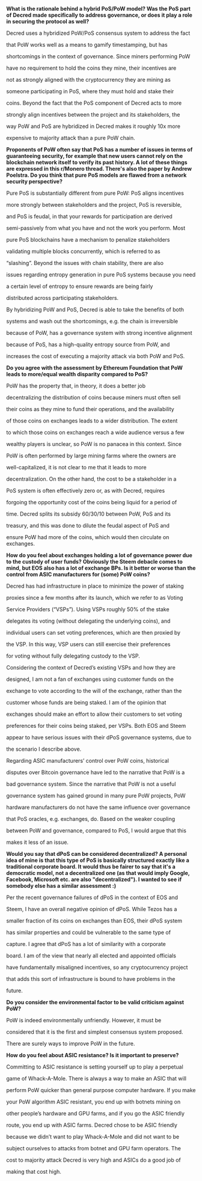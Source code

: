**What is the rationale behind a hybrid PoS/PoW model? Was the PoS part of Decred made specifically to address governance, or does it play a role in securing the protocol as well?**

 

Decred uses a hybridized PoW/PoS consensus system to address the fact 

that PoW works well as a means to gamify timestamping, but has 

shortcomings in the context of governance.  Since miners performing PoW 

have no requirement to hold the coins they mine, their incentives are 

not as strongly aligned with the cryptocurrency they are mining as 

someone participating in PoS, where they must hold and stake their 

coins.  Beyond the fact that the PoS component of Decred acts to more 

strongly align incentives between the project and its stakeholders, the 

way PoW and PoS are hybridized in Decred makes it roughly 10x more 

expensive to majority attack than a pure PoW chain.

 

**Proponents of PoW often say that PoS has a number of issues in terms of guaranteeing security, for example that new users cannot rely on the blockchain network itself to verify its past history. A lot of these things are expressed in this r/Monero thread. There's also the paper by Andrew Poelstra. Do you think that pure PoS models are flawed from a network security perspective?**

 

Pure PoS is substantially different from pure PoW: PoS aligns incentives 

more strongly between stakeholders and the project, PoS is reversible, 

and PoS is feudal, in that your rewards for participation are derived 

semi-passively from what you have and not the work you perform.  Most 

pure PoS blockchains have a mechanism to penalize stakeholders 

validating multiple blocks concurrently, which is referred to as 

“slashing”.  Beyond the issues with chain stability, there are also 

issues regarding entropy generation in pure PoS systems because you need 

a certain level of entropy to ensure rewards are being fairly 

distributed across participating stakeholders.

 

By hybridizing PoW and PoS, Decred is able to take the benefits of both 

systems and wash out the shortcomings, e.g. the chain is irreversible 

because of PoW, has a governance system with strong incentive alignment 

because of PoS, has a high-quality entropy source from PoW, and 

increases the cost of executing a majority attack via both PoW and PoS.

 

**Do you agree with the assessment by Ethereum Foundation that PoW leads to more/equal wealth disparity compared to PoS?**

 

PoW has the property that, in theory, it does a better job 

decentralizing the distribution of coins because miners must often sell 

their coins as they mine to fund their operations, and the availability 

of those coins on exchanges leads to a wider distribution.  The extent 

to which those coins on exchanges reach a wide audience versus a few 

wealthy players is unclear, so PoW is no panacea in this context.  Since 

PoW is often performed by large mining farms where the owners are 

well-capitalized, it is not clear to me that it leads to more 

decentralization.  On the other hand, the cost to be a stakeholder in a 

PoS system is often effectively zero or, as with Decred, requires 

forgoing the opportunity cost of the coins being liquid for a period of 

time. Decred splits its subsidy 60/30/10 between PoW, PoS and its 

treasury, and this was done to dilute the feudal aspect of PoS and 

ensure PoW had more of the coins, which would then circulate on exchanges.

 

**How do you feel about exchanges holding a lot of governance power due to the custody of user funds? Obviously the Steem debacle comes to mind, but EOS also has a lot of exchange BPs. Is it better or worse than the control from ASIC manufacturers for (some) PoW coins?**

 

Decred has had infrastructure in place to minimize the power of staking 

proxies since a few months after its launch, which we refer to as Voting 

Service Providers (“VSPs”).  Using VSPs roughly 50% of the stake 

delegates its voting (without delegating the underlying coins), and 

individual users can set voting preferences, which are then proxied by 

the VSP.  In this way, VSP users can still exercise their preferences 

for voting without fully delegating custody to the VSP.

 

Considering the context of Decred’s existing VSPs and how they are 

designed, I am not a fan of exchanges using customer funds on the 

exchange to vote according to the will of the exchange, rather than the 

customer whose funds are being staked.  I am of the opinion that 

exchanges should make an effort to allow their customers to set voting 

preferences for their coins being staked, per VSPs.  Both EOS and Steem 

appear to have serious issues with their dPoS governance systems, due to 

the scenario I describe above.

 

Regarding ASIC manufacturers’ control over PoW coins, historical 

disputes over Bitcoin governance have led to the narrative that PoW is a 

bad governance system.  Since the narrative that PoW is not a useful 

governance system has gained ground in many pure PoW projects, PoW 

hardware manufacturers do not have the same influence over governance 

that PoS oracles, e.g. exchanges, do. Based on the weaker coupling 

between PoW and governance, compared to PoS, I would argue that this 

makes it less of an issue.

 

**Would you say that dPoS can be considered decentralized? A personal idea of mine is that this type of PoS is basically structured exactly like a traditional corporate board. It would thus be fairer to say that it's a democratic model, not a decentralized one (as that would imply Google, Facebook, Microsoft etc. are also "decentralized"). I wanted to see if somebody else has a similar assessment :)**

 

Per the recent governance failures of dPoS in the context of EOS and 

Steem, I have an overall negative opinion of dPoS.  While Tezos has a 

smaller fraction of its coins on exchanges than EOS, their dPoS system 

has similar properties and could be vulnerable to the same type of 

capture.  I agree that dPoS has a lot of similarity with a corporate 

board.  I am of the view that nearly all elected and appointed officials 

have fundamentally misaligned incentives, so any cryptocurrency project 

that adds this sort of infrastructure is bound to have problems in the 

future.

 

**Do you consider the environmental factor to be valid criticism against PoW?**

 

PoW is indeed environmentally unfriendly.  However, it must be 

considered that it is the first and simplest consensus system proposed.  

There are surely ways to improve PoW in the future.

 

**How do you feel about ASIC resistance? Is it important to preserve?**

 

Committing to ASIC resistance is setting yourself up to play a perpetual 

game of Whack-A-Mole.  There is always a way to make an ASIC that will 

perform PoW quicker than general purpose computer hardware.  If you make 

your PoW algorithm ASIC resistant, you end up with botnets mining on 

other people’s hardware and GPU farms, and if you go the ASIC friendly 

route, you end up with ASIC farms.  Decred chose to be ASIC friendly 

because we didn’t want to play Whack-A-Mole and did not want to be 

subject ourselves to attacks from botnet and GPU farm operators.  The 

cost to majority attack Decred is very high and ASICs do a good job of 

making that cost high.
